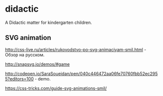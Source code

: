 # didactic
A Didactic matter for kindergarten children.


## SVG animation

http://css-live.ru/articles/rukovodstvo-po-svg-animaciyam-smil.html - Обзор на русском.

http://snapsvg.io/demos/#game 

http://codepen.io/SaraSoueidan/pen/040c446472aa06fe70760fbb52ec2955?editors=100 - demo.

https://css-tricks.com/guide-svg-animations-smil/
